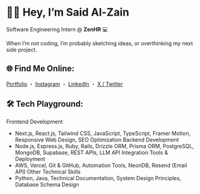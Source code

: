 # 🤙🏼 Hey, I’m Said Al-Zain


Software Engineering Intern @ **ZenHR** 💻

When I’m not coding, I’m probably sketching ideas, or overthinking my next side project.


## 🌐 Find Me Online:
[Portfolio](https://Said-mz.com) ・ [Instagram](https://instagram.com/feartfulz) ・ [LinkedIn](https://linkedin.com/in/said-mz) ・ [X / Twitter](https://x.com/saiid_mz)


## 🛠️ Tech Playground:

Frontend Development
- Next.js, React.js, Tailwind CSS, JavaScript, TypeScript, Framer Motion, Responsive Web Design, SEO Optimization
Backend Development
- Node.js, Express.js, Ruby, Rails, Drizzle ORM, Prisma ORM, PostgreSQL, MongoDB, Supabase, REST APIs, LLM API Integration
Tools & Deployment
- AWS, Vercel, Git & GitHub, Automation Tools, NeonDB, Resend (Email API)
Other Technical Skills
- Python, Java, Technical Documentation, System Design Principles, Database Schema Design

